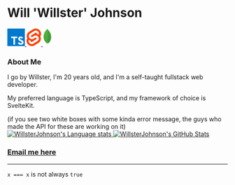 # Will 'Willster' Johnson

<a href="https://typescriptlang.org/">
  <img
    height="40"
    alt="TypeScript"
    src="assets/typescript.png"
  />
<a />
<a href="https://svelte.dev/">
  <img
    height="40"
    alt="Svelte"
    src="assets/svelte.png"
  />
<a />
<a href="https://mongodb.com/">
  <img
    height="40"
    alt="Mongo DB"
    src="assets/mongo.png"
  />
<a />

### About Me

I go by Willster, I'm 20 years old, and I'm a self-taught fullstack web developer.

My preferred language is TypeScript, and my framework of choice is SvelteKit.

(if you see two white boxes with some kinda error message, the guys who made the API for these are working on it)
<a href="https://github.com/anuraghazra/github-readme-stats">
  <img
    height="200"
    alt="WillsterJohnson's Language stats"
    src="https://github-readme-stats.vercel.app/api/top-langs/?username=WillsterJohnson&layout=compact&theme=github_dark"
  />
</a>
<a href="https://github.com/anuraghazra/github-readme-stats">
  <img
    height="200"
    alt="WillsterJohnson's GitHub Stats"
    src="https://github-readme-stats.vercel.app/api?username=WillsterJohnson&count_private=true&show_icons=true&theme=github_dark"
  />
</a>

### [Email me here](mailto:willster+github-readme@willsterjohnson.com)

---

`x === x` is not always `true` <!-- `const x = 0/0;` (or any other NaN) -->
